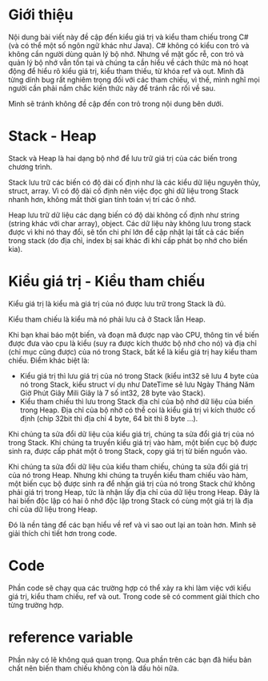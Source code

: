 # Giới thiệu
Nội dung bài viết này đề cập đến kiểu giá trị và kiểu tham chiếu trong C# (và có thể một số ngôn ngữ khác như Java). C# không có kiểu con trỏ và không cần người dùng quản lý bộ nhớ. Nhưng về mặt gốc rễ, con trỏ và quản lý bộ nhớ vẫn tồn tại và chúng ta cần hiểu về cách thức mà nó hoạt động để hiểu rõ kiểu giá trị, kiểu tham thiếu, từ khóa ref và out. Mình đã từng dính bug rất nghiêm trọng đối với các tham chiếu, vì thế, mình nghĩ mọi người cần phải nắm chắc kiến thức này để tránh rắc rối về sau.

Mình sẽ tránh không đề cập đến con trỏ trong nội dung bên dưới.

# Stack - Heap
Stack và Heap là hai dạng bộ nhớ để lưu trữ giá trị của các biến trong chương trình.

Stack lưu trữ các biến có độ dài cố định như là các kiểu dữ liệu nguyên thủy, struct, array. Vì có độ dài cố định nên việc đọc ghi dữ liệu trong Stack nhanh hơn, không mất thời gian tính toán vị trí các ô nhớ.

Heap lưu trữ dữ liệu các dạng biến có độ dài không cố định như string (string khác với char array), object. Các dữ liệu này không lưu trong stack được vì khi nó thay đổi, sẽ tốn chi phí lớn để cập nhật lại tất cả các biến trong stack (do địa chỉ, index bị sai khác đi khi cấp phát bọ nhớ cho biến kia).

# Kiểu giá trị - Kiểu tham chiếu
Kiểu giá trị là kiểu mà giá trị của nó được lưu trữ trong Stack là đủ.

Kiểu tham chiếu là kiểu mà nó phải lưu cả ở Stack lẫn Heap.

Khi bạn khai báo một biến, và đoạn mã được nạp vào CPU, thông tin về biến được đưa vào cpu là kiểu (suy ra được kích thước bộ nhớ cho nó) và địa chỉ (chỉ mục cũng được) của nó trong Stack, bất kể là kiểu giá trị hay kiểu tham chiếu. Điểm khác biệt là:

- Kiểu giá trị thì lưu giá trị của nó trong Stack (kiểu int32 sẽ lưu 4 byte của nó trong Stack, kiểu struct ví dụ như DateTime sẽ lưu Ngày Tháng Năm Giờ Phút Giây Mili Giây là 7 số int32, 28 byte vào Stack).
- Kiểu tham chiếu thì lưu trong Stack địa chỉ của bộ nhớ dữ liệu của biến trong Heap. Địa chỉ của bộ nhỡ có thể coi là kiểu giá trị vì kích thước cố định (chip 32bit thì địa chỉ 4 byte, 64 bit thì 8 byte ...).

Khi chúng ta sửa đổi dữ liệu của kiểu giá trị, chúng ta sửa đổi giá trị của nó trong Stack. Khi chúng ta truyền kiểu giá trị vào hàm, một biến cục bộ được sinh ra, được cấp phát một ô trong Stack, copy giá trị từ biến nguồn vào.

Khi chúng ta sửa đổi dữ liệu của kiểu tham chiếu, chúng ta sửa đổi giá trị của nó trong Heap. Nhưng khi chúng ta truyền kiểu tham chiếu vào hàm, một biến cục bộ được sinh ra để nhận giá trị của nó trong Stack chứ không phải giá trị trong Heap, tức là nhận lấy địa chỉ của dữ liệu trong Heap. Đây là hai biến độc lập có hai ô nhớ độc lập trong Stack có cùng một giá trị là địa chỉ của dữ liệu trong Heap.

Đó là nền tảng để các bạn hiểu về ref và vì sao out lại an toàn hơn. Mình sẽ giải thích chi tiết hơn trong code.

# Code
Phần code sẽ chạy qua các trường hợp có thể xảy ra khi làm việc với kiểu giá trị, kiểu tham chiếu, ref và out. Trong code sẽ có comment giải thích cho từng trường hợp.

# reference variable
Phần này có lẽ không quá quan trọng. Qua phần trên các bạn đã hiểu bản chất nên biến tham chiếu không còn là dấu hỏi nữa.
